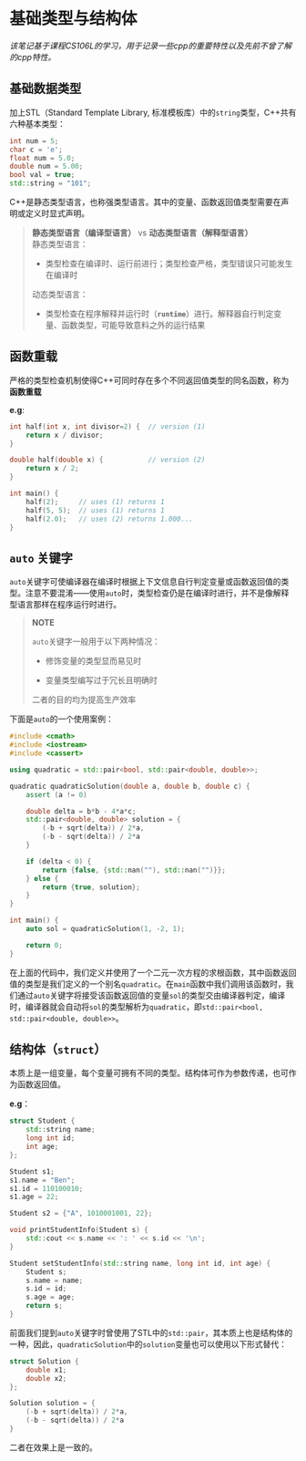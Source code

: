 
# 基础类型与结构体

*该笔记基于课程CS106L的学习，用于记录一些cpp的重要特性以及先前不曾了解的cpp特性。*

## 基础数据类型

加上STL（Standard Template Library, 标准模板库）中的`string`类型，C++共有六种基本类型：

```cpp
int num = 5;        
char c = 'e';       
float num = 5.0;    
double num = 5.00;  
bool val = true;    
std::string = "101";
```

C++是静态类型语言，也称强类型语言。其中的变量、函数返回值类型需要在声明或定义时显式声明。

>**静态类型语言（编译型语言）** vs **动态类型语言（解释型语言）**  
>静态类型语言：  
> - 类型检查在编译时、运行前进行；类型检查严格，类型错误只可能发生在编译时  
>
>动态类型语言：
> - 类型检查在程序解释并运行时（**`runtime`**）进行。解释器自行判定变量、函数类型，可能导致意料之外的运行结果

## 函数重载

严格的类型检查机制使得C++可同时存在多个不同返回值类型的同名函数，称为**函数重载**

**e.g**:

```cpp
int half(int x, int divisor=2) {  // version (1)
    return x / divisor;
}

double half(double x) {           // version (2)
    return x / 2;
}

int main() {
    half(2);     // uses (1) returns 1
    half(5, 5);  // uses (1) returns 1
    half(2.0);   // uses (2) returns 1.000...
}
```


## `auto` 关键字

`auto`关键字可使编译器在编译时根据上下文信息自行判定变量或函数返回值的类型。注意不要混淆——使用`auto`时，类型检查仍是在编译时进行，并不是像解释型语言那样在程序运行时进行。

>**NOTE**
>
>`auto`关键字一般用于以下两种情况：  
>
> - 修饰变量的类型显而易见时
>
> - 变量类型编写过于冗长且明确时
>
>二者的目的均为提高生产效率

下面是`auto`的一个使用案例：

```cpp
#include <cmath>
#include <iostream>
#include <cassert>

using quadratic = std::pair<bool, std::pair<double, double>>;

quadratic quadraticSolution(double a, double b, double c) {
    assert (a != 0)

    double delta = b*b - 4*a*c;
    std::pair<double, double> solution = {
        (-b + sqrt(delta)) / 2*a,
        (-b - sqrt(delta)) / 2*a
    }

    if (delta < 0) {
        return {false, {std::nan(""), std::nan("")}};
    } else {
        return {true, solution};
    }
}

int main() {
    auto sol = quadraticSolution(1, -2, 1);

    return 0;
}
```

在上面的代码中，我们定义并使用了一个二元一次方程的求根函数，其中函数返回值的类型是我们定义的一个别名`quadratic`。在`main`函数中我们调用该函数时，我们通过`auto`关键字将接受该函数返回值的变量`sol`的类型交由编译器判定，编译时，编译器就会自动将`sol`的类型解析为`quadratic`，即`std::pair<bool, std::pair<double, double>>`。

## 结构体（`struct`）

本质上是一组变量，每个变量可拥有不同的类型。结构体可作为参数传递，也可作为函数返回值。

**e.g**：

```cpp
struct Student {
    std::string name;
    long int id;
    int age;
};

Student s1;
s1.name = "Ben";
s1.id = 110100010;
s1.age = 22;

Student s2 = {"A", 1010001001, 22};

void printStudentInfo(Student s) {
    std::cout << s.name << ': ' << s.id << '\n';
}

Student setStudentInfo(std::string name, long int id, int age) {
    Student s;
    s.name = name;
    s.id = id;
    s.age = age;
    return s;
}
```

前面我们提到`auto`关键字时曾使用了STL中的`std::pair`，其本质上也是结构体的一种，因此，`quadraticSolution`中的`solution`变量也可以使用以下形式替代：

```cpp
struct Solution {
    double x1;
    double x2;
};

Solution solution = {
    (-b + sqrt(delta)) / 2*a,
    (-b - sqrt(delta)) / 2*a
}
```

二者在效果上是一致的。


